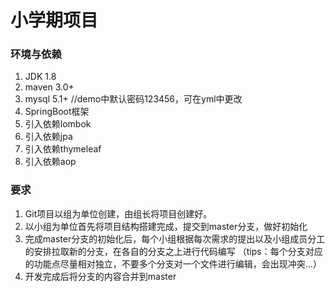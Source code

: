 # 小学期项目

### 环境与依赖

1. JDK 1.8
2. maven 3.0+
3. mysql 5.1+ //demo中默认密码123456，可在yml中更改
4. SpringBoot框架
5. 引入依赖lombok
6. 引入依赖jpa
7. 引入依赖thymeleaf
8. 引入依赖aop



### 要求
1. Git项目以组为单位创建，由组长将项目创建好。
2. 以小组为单位首先将项目结构搭建完成，提交到master分支，做好初始化
3. 完成master分支的初始化后，每个小组根据每次需求的提出以及小组成员分工的安排拉取新的分支，在各自的分支之上进行代码编写
（tips：每个分支对应的功能点尽量相对独立，不要多个分支对一个文件进行编辑，会出现冲突...）
4. 开发完成后将分支的内容合并到master

